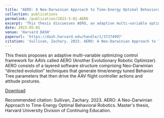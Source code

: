 ```yaml
---
title: "AERO: A Neo-Darwinian Approach to Time-Energy Optimal Behavioral Robotics"
collection: publications
permalink: /publication/2023-5-01-AERO
excerpt: 'This thesis discuesses AERO, an adaptive multi-variable optimizing control framework for AAVs.'
date: 2023-05-01
venue: 'Harvard DASH'
paperurl: 'https://dash.harvard.edu/handle/1/37374997'
citation: 'Sullivan, Zachary. 2023. AERO: A Neo-Darwinian Approach to Time-Energy Optimal Behavioral Robotics. Masters thesis, Harvard University Division of Continuing Education.'
---
```

This thesis proposes an adaptive multi-variable optimizing control framework for AAVs called AERO (Another Evolutionary Robotic Optimizer). AERO consists of a layered software structure comprising Neo-Darwinian “directed evolution” techniques that generate time/energy tuned Behavior Tree parameters that then drive the AAV flight controller actions and attitude postures.

[Download](https://dash.harvard.edu/handle/1/37374997)

Recommended citation: Sullivan, Zachary. 2023. AERO: A Neo-Darwinian Approach to Time-Energy Optimal Behavioral Robotics. Master's thesis, Harvard University Division of Continuing Education.
